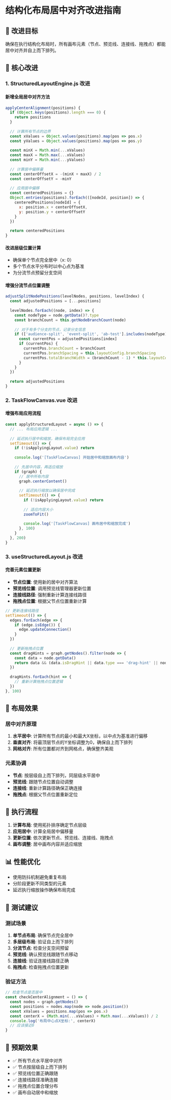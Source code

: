 # 结构化布局居中对齐改进指南

## 🎯 改进目标

确保在执行结构化布局时，所有画布元素（节点、预览线、连接线、拖拽点）都能居中对齐并自上而下排列。

## 🔧 核心改进

### 1. StructuredLayoutEngine.js 改进

#### 新增全局居中对齐方法
```javascript
applyCenterAlignment(positions) {
  if (Object.keys(positions).length === 0) {
    return positions
  }
  
  // 计算所有节点的边界
  const xValues = Object.values(positions).map(pos => pos.x)
  const yValues = Object.values(positions).map(pos => pos.y)
  
  const minX = Math.min(...xValues)
  const maxX = Math.max(...xValues)
  const minY = Math.min(...yValues)
  
  // 计算居中偏移量
  const centerOffsetX = -(minX + maxX) / 2
  const centerOffsetY = -minY
  
  // 应用居中偏移
  const centeredPositions = {}
  Object.entries(positions).forEach(([nodeId, position]) => {
    centeredPositions[nodeId] = {
      x: position.x + centerOffsetX,
      y: position.y + centerOffsetY
    }
  })
  
  return centeredPositions
}
```

#### 改进层级位置计算
- 确保单个节点完全居中（x: 0）
- 多个节点水平分布时以中心点为基准
- 为分流节点预留分支空间

#### 增强分流节点位置调整
```javascript
adjustSplitNodePositions(levelNodes, positions, levelIndex) {
  const adjustedPositions = [...positions]
  
  levelNodes.forEach((node, index) => {
    const nodeType = node.getData()?.type
    const branchCount = this.getNodeBranchCount(node)
    
    // 对于有多个分支的节点，记录分支信息
    if (['audience-split', 'event-split', 'ab-test'].includes(nodeType) && branchCount > 1) {
      const currentPos = adjustedPositions[index]
      if (currentPos) {
        currentPos.branchCount = branchCount
        currentPos.branchSpacing = this.layoutConfig.branchSpacing
        currentPos.totalBranchWidth = (branchCount - 1) * this.layoutConfig.branchSpacing
      }
    }
  })
  
  return adjustedPositions
}
```

### 2. TaskFlowCanvas.vue 改进

#### 增强布局应用流程
```javascript
const applyStructuredLayout = async () => {
  // ... 布局应用逻辑 ...
  
  // 延迟执行居中和缩放，确保布局完全应用
  setTimeout(() => {
    if (!isApplyingLayout.value) return
    
    console.log('[TaskFlowCanvas] 开始居中和缩放画布内容')
    
    // 先居中内容，再适应缩放
    if (graph) {
      // 居中所有内容
      graph.centerContent()
      
      // 延迟执行缩放以确保居中完成
      setTimeout(() => {
        if (!isApplyingLayout.value) return
        
        // 适应内容大小
        zoomToFit()
        
        console.log('[TaskFlowCanvas] 画布居中和缩放完成')
      }, 100)
    }
  }, 200)
}
```

### 3. useStructuredLayout.js 改进

#### 完善元素位置更新
- **节点位置**: 使用新的居中对齐算法
- **预览线位置**: 调用预览线管理器更新位置
- **连接线路径**: 强制重新计算连接线路径
- **拖拽点位置**: 根据父节点位置重新计算

```javascript
// 更新连接线路径
setTimeout(() => {
  edges.forEach(edge => {
    if (edge.isEdge()) {
      edge.updateConnection()
    }
  })
  
  // 更新拖拽点位置
  const dragHints = graph.getNodes().filter(node => {
    const data = node.getData()
    return data && (data.isDragHint || data.type === 'drag-hint' || node.id.includes('hint_'))
  })
  
  dragHints.forEach(hint => {
    // 重新计算拖拽点位置逻辑
  })
}, 100)
```

## 🎨 布局效果

### 居中对齐原理
1. **水平居中**: 计算所有节点的最小和最大X坐标，以中点为基准进行偏移
2. **垂直对齐**: 将最顶层节点的Y坐标调整为0，确保自上而下排列
3. **网格对齐**: 所有位置都对齐到网格点，确保整齐美观

### 元素协调
- **节点**: 按层级自上而下排列，同层级水平居中
- **预览线**: 跟随节点位置自动调整
- **连接线**: 重新计算路径确保正确连接
- **拖拽点**: 根据父节点位置重新定位

## 🔄 执行流程

1. **计算布局**: 使用拓扑排序确定节点层级
2. **应用居中**: 计算全局居中偏移量
3. **更新位置**: 依次更新节点、预览线、连接线、拖拽点
4. **画布调整**: 居中画布内容并适应缩放

## 📊 性能优化

- 使用防抖机制避免重复布局
- 分阶段更新不同类型的元素
- 延迟执行缩放操作确保布局完成

## 🧪 测试建议

### 测试场景
1. **单节点布局**: 确保节点完全居中
2. **多层级布局**: 验证自上而下排列
3. **分流节点**: 检查分支空间预留
4. **预览线**: 确认预览线跟随节点移动
5. **连接线**: 验证连接线路径正确
6. **拖拽点**: 检查拖拽点位置更新

### 验证方法
```javascript
// 检查节点是否居中
const checkCenterAlignment = () => {
  const nodes = graph.getNodes()
  const positions = nodes.map(node => node.position())
  const xValues = positions.map(pos => pos.x)
  const centerX = (Math.min(...xValues) + Math.max(...xValues)) / 2
  console.log('布局中心点X坐标:', centerX)
  // 应该接近0
}
```

## 🎯 预期效果

- ✅ 所有节点水平居中对齐
- ✅ 节点按层级自上而下排列
- ✅ 预览线位置正确跟随
- ✅ 连接线路径准确连接
- ✅ 拖拽点位置合理分布
- ✅ 画布自动居中和缩放